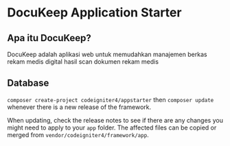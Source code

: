 # DocuKeep  Application Starter

## Apa itu DocuKeep?

DocuKeep adalah aplikasi web untuk memudahkan manajemen berkas rekam medis digital hasil scan dokumen rekam medis


## Database
`composer create-project codeigniter4/appstarter` then `composer update` whenever
there is a new release of the framework.

When updating, check the release notes to see if there are any changes you might need to apply
to your `app` folder. The affected files can be copied or merged from
`vendor/codeigniter4/framework/app`.
